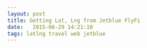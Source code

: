 ```yaml
---
layout: post
title: Getting Lat, Lng from Jetblue FlyFi
date:   2015-06-29 14:21:10
tags: latlng travel web jetblue
---
```



